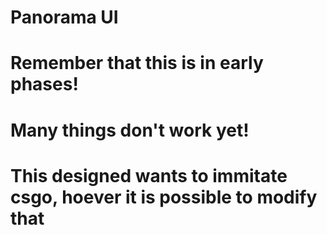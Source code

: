 # Panorama UI 
# Remember that this is in early phases! 
# Many things don't work yet! 
# This designed wants to immitate csgo, hoever it is possible to modify that 
